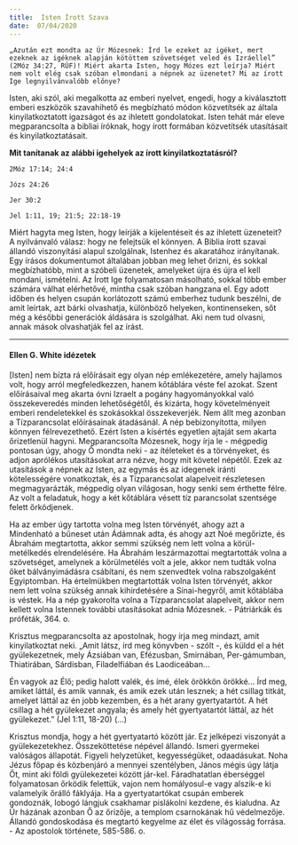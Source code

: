 ```yaml
---
title:  Isten Írott Szava
date:  07/04/2020
---
```


`„Azután ezt mondta az Úr Mózesnek: Írd le ezeket az igéket, mert ezeknek az igéknek alapján kötöttem szövetséget veled és Izráellel” (2Móz 34:27, RÚF)! Miért akarta Isten, hogy Mózes ezt leírja? Miért nem volt elég csak szóban elmondani a népnek az üzenetet? Mi az írott Ige legnyilvánvalóbb előnye?`

Isten, aki szól, aki megalkotta az emberi nyelvet, engedi, hogy a kiválasztott emberi eszközök szavahihető és megbízható módon közvetítsék az általa kinyilatkoztatott igazságot és az ihletett gondolatokat. Isten tehát már eleve megparancsolta a bibliai íróknak, hogy írott formában közvetítsék utasításait és kinyilatkoztatásait.

**Mit tanítanak az alábbi igehelyek az írott kinyilatkoztatásról?**

`2Móz 17:14; 24:4`

`Józs 24:26`

`Jer 30:2`

`Jel 1:11, 19; 21:5; 22:18-19`

Miért hagyta meg Isten, hogy leírják a kijelentéseit és az ihletett üzeneteit? A nyilvánvaló válasz: hogy ne felejtsük el könnyen. A Biblia írott szavai állandó viszonyítási alapul szolgálnak, Istenhez és akaratához irányítanak. Egy írásos dokumentumot általában jobban meg lehet őrizni, és sokkal megbízhatóbb, mint a szóbeli üzenetek, amelyeket újra és újra el kell mondani, ismételni. Az Írott Ige folyamatosan másolható, sokkal több ember számára válhat elérhetővé, mintha csak szóban hangzana el. Egy adott időben és helyen csupán korlátozott számú emberhez tudunk beszélni, de amit leírtak, azt bárki olvashatja, különböző helyeken, kontinenseken, sőt még a későbbi generációk áldására is szolgálhat. Aki nem tud olvasni, annak mások olvashatják fel az írást.

---

#### Ellen G. White idézetek

[Isten] nem bízta rá előírásait egy olyan nép emlékezetére, amely hajlamos volt, hogy arról megfeledkezzen, hanem kőtáblára véste fel azokat. Szent előírásaival meg akarta óvni Izraelt a pogány hagyományokkal való összekeveredés minden lehetőségétől, és kizárta, hogy követelményeit emberi rendeletekkel és szokásokkal összekeverjék. Nem állt meg azonban a Tízparancsolat előírásainak átadásánál. A nép bebizonyította, milyen könnyen félrevezethető. Ezért Isten a kísértés egyetlen ajtaját sem akarta őrizetlenül hagyni. Megparancsolta Mózesnek, hogy írja le - mégpedig pontosan úgy, ahogy Ő mondta neki - az ítéleteket és a törvényeket, és adjon aprólékos utasításokat arra nézve, hogy mit követel népétől. Ezek az utasítások a népnek az Isten, az egymás és az idegenek iránti kötelességére vonatkoztak, és a Tízparancsolat alapelveit részletesen megmagyarázták, mégpedig olyan világosan, hogy senki sem érthette félre. Az volt a feladatuk, hogy a két kőtáblára vésett tíz parancsolat szentsége felett őrködjenek.

Ha az ember úgy tartotta volna meg Isten törvényét, ahogy azt a Mindenható a bűneset után Ádámnak adta, és ahogy azt Noé megőrizte, és Ábrahám megtartotta, akkor semmi szükség nem lett volna a körül-metélkedés elrendelésére. Ha Ábrahám leszármazottai megtartották volna a szövetséget, amelynek a körülmetélés volt a jele, akkor nem tudták volna őket bálványimádásra csábítani, és nem szenvedtek volna rabszolgaként Egyiptomban. Ha értelmükben megtartották volna Isten törvényét, akkor nem lett volna szükség annak kihirdetésére a Sínai-hegyről, amit kőtáblába is véstek. Ha a nép gyakorolta volna a Tízparancsolat alapelveit, akkor nem kellett volna Istennek további utasításokat adnia Mózesnek. - Pátriárkák és próféták, 364. o.

Krisztus megparancsolta az apostolnak, hogy írja meg mindazt, amit kinyilatkoztat neki. „Amit látsz, írd meg könyvben - szólt -, és küldd el a hét gyülekezetnek, mely Ázsiában van, Efézusban, Smirnában, Per-gámumban, Thiatirában, Sárdisban, Filadelfiában és Laodiceában...

Én vagyok az Élő; pedig halott valék, és ímé, élek örökkön örökké... Írd meg, amiket láttál, és amik vannak, és amik ezek után lesznek; a hét csillag titkát, amelyet láttál az én jobb kezemben, és a hét arany gyertyatartót. A hét csillag a hét gyülekezet angyala; és amely hét gyertyatartót láttál, az hét gyülekezet.” (Jel 1:11, 18-20) (...)

Krisztus mondja, hogy a hét gyertyatartó között jár. Ez jelképezi viszonyát a gyülekezetekhez. Összeköttetése népével állandó. Ismeri gyermekei valóságos állapotát. Figyeli helyzetüket, kegyességüket, odaadásukat. Noha Jézus főpap és közbenjáró a mennyei szentélyben, János mégis úgy látja Őt, mint aki földi gyülekezetei között jár-kel. Fáradhatatlan éberséggel folyamatosan őrködik felettük, vajon nem homályosul-e vagy alszik-e ki valamelyik őrálló fáklyája. Ha a gyertyatartókat csupán emberek gondoznák, lobogó lángjuk csakhamar pislákolni kezdene, és kialudna. Az Úr házának azonban Ő az őrizője, a templom csarnokának hű védelmezője. Állandó gondoskodása és megtartó kegyelme az élet és világosság forrása. - Az apostolok története, 585-586. o.

